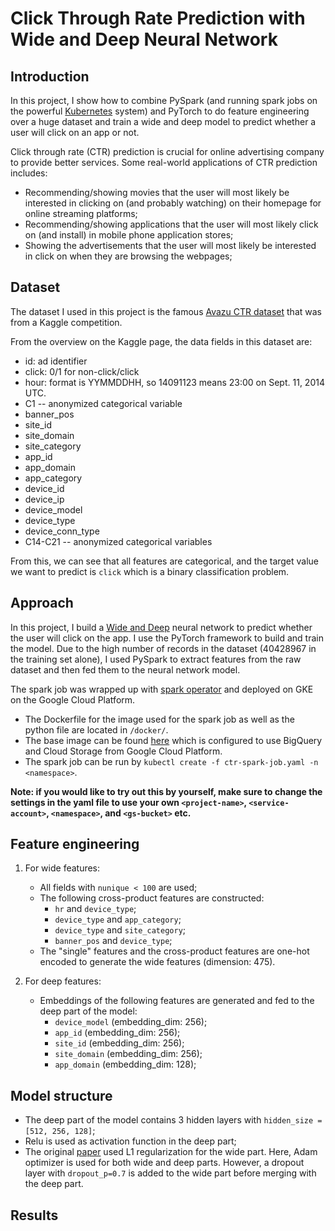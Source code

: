 # Click Through Rate Prediction with Wide and Deep Neural Network

## Introduction
In this project, I show how to combine PySpark (and running spark jobs on the powerful [Kubernetes](https://kubernetes.io) system) and PyTorch to do feature engineering over a huge dataset and train a wide and deep model to predict whether a user will click on an app or not.

Click through rate (CTR) prediction is crucial for online advertising company to provide better services. Some real-world applications of CTR prediction includes:
- Recommending/showing movies that the user will most likely be interested in clicking on (and probably watching) on their homepage for online streaming platforms;
- Recommending/showing applications that the user will most likely click on (and install) in mobile phone application stores;
- Showing the advertisements that the user will most likely be interested in click on when they are browsing the webpages;

## Dataset
The dataset I used in this project is the famous [Avazu CTR dataset](https://www.kaggle.com/c/avazu-ctr-prediction) that was from a Kaggle competition.

From the overview on the Kaggle page, the data fields in this dataset are:
- id: ad identifier
- click: 0/1 for non-click/click
- hour: format is YYMMDDHH, so 14091123 means 23:00 on Sept. 11, 2014 UTC.
- C1 -- anonymized categorical variable
- banner_pos
- site_id
- site_domain
- site_category
- app_id
- app_domain
- app_category
- device_id
- device_ip
- device_model
- device_type
- device_conn_type
- C14-C21 -- anonymized categorical variables

From this, we can see that all features are categorical, and the target value we want to predict is `click` which is a binary classification problem.

## Approach
In this project, I build a [Wide and Deep](https://ai.googleblog.com/2016/06/wide-deep-learning-better-together-with.html) neural network to predict whether the user will click on the app. I use the PyTorch framework to build and train the model.
Due to the high number of records in the dataset (40428967 in the training set alone), I used PySpark to extract features from the raw dataset and then fed them to the neural network model.

The spark job was wrapped up with [spark operator](https://github.com/GoogleCloudPlatform/spark-on-k8s-operator) and deployed on GKE on the Google Cloud Platform.
 - The Dockerfile for the image used for the spark job as well as the python file are located in `/docker/`.
 - The base image can be found [here](https://github.com/yinanli617/pyspark-gcp) which is configured to use BigQuery and Cloud Storage from Google Cloud Platform.
 - The spark job can be run by `kubectl create -f ctr-spark-job.yaml -n <namespace>`.

**Note: if you would like to try out this by yourself, make sure to change the settings in the yaml file to use your own `<project-name>`, `<service-account>`, `<namespace>`, and `<gs-bucket>` etc.**

## Feature engineering
1. For wide features:
   - All fields with `nunique < 100` are used;
   - The following cross-product features are constructed:
     - `hr` and `device_type`;
     - `device_type` and `app_category`;
     - `device_type` and `site_category`;
     - `banner_pos` and `device_type`;
   - The "single" features and the cross-product features are one-hot encoded to generate the wide features (dimension: 475).

2. For deep features:
   - Embeddings of the following features are generated and fed to the deep part of the model:
     - `device_model` (embedding_dim: 256);
     - `app_id` (embedding_dim: 256);
     - `site_id` (embedding_dim: 256);
     - `site_domain` (embedding_dim: 256);
     - `app_domain` (embedding_dim: 128);

## Model structure
- The deep part of the model contains 3 hidden layers with `hidden_size = [512, 256, 128]`;
- Relu is used as activation function in the deep part;
- The original [paper](https://arxiv.org/abs/1606.07792) used L1 regularization for the wide part. Here, Adam optimizer is used for both wide and deep parts. However, a dropout layer with `dropout_p=0.7` is added to the wide part before merging with the deep part.

## Results
